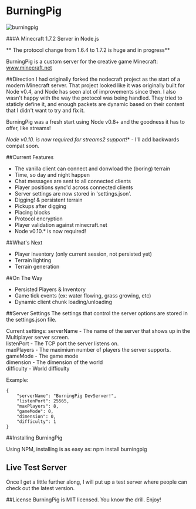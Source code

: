 BurningPig
==========

![burningpig](http://joedoyle.us/burningpig.png)

###A Minecraft 1.7.2 Server in Node.js

** The protocol change from 1.6.4 to 1.7.2 is huge and in progress**


BurningPig is a custom server for the creative game Minecraft:
<a href="http://minecraft.net">www.minecraft.net</a>

##Direction
I had originally forked the nodecraft project as the start of a modern Minecraft server.  That 
project looked like it was originally built for Node v0.4, and Node has seen alot of improvements 
since then. I also wasn't happy with the way the protocol was being handled. They tried to staticly 
define it, and enough packets are dynamic based on their content that I didn't want to try and fix it.

BurningPig was a fresh start using Node v0.8+ and the goodness it has to offer, like streams!  

**Node v0.10.* is now required for streams2 support!** - I'll add backwards compat soon.

##Current Features
* The vanilla client can connect and donwload the (boring) terrain
* Time, so day and night happen
* Chat messages are sent to all connected clients
* Player positions sync'd across connected clients
* Server settings are now stored in 'settings.json'.
* Digging! & persistent terrain
* Pickups after digging
* Placing blocks
* Protocol encryption
* Player validation against minecraft.net
* Node v0.10.* is now required!

##What's Next
* Player inventory (only current session, not persisted yet)
* Terrain lighting
* Terrain generation

##On The Way
* Persisted Players & Inventory
* Game tick events (ex: water flowing, grass growing, etc)
* Dynamic client chunk loading/unloading

##Server Settings
The settings that control the server options are stored in the settings.json file.

Current settings:
serverName - The name of the server that shows up in the Multiplayer server screen.  
listenPort - The TCP port the server listens on.  
maxPlayers - The maximium number of players the server supports.  
gameMode - The game mode  
dimension - The dimension of the world  
difficulty - World difficulty  

Example:

    {
        "serverName": "BurningPig DevServer!",
        "listenPort": 25565,
        "maxPlayers": 8,
        "gameMode": 0,
        "dimension": 0,
        "difficulty": 1
    }

##Installing BurningPig

Using NPM, installing is as easy as:
    npm install burningpig
	
## Live Test Server

Once I get a little further along, I will put up a test server where people can check out the latest version.

##License
BurningPig is MIT licensed.  You know the drill.  Enjoy!
